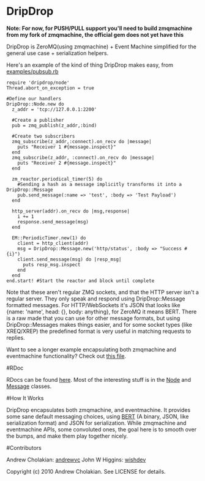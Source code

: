 # DripDrop

**Note: For now, for PUSH/PULL support you'll need to build zmqmachine from my fork of zmqmachine, the official gem does not yet have this**

DripDrop is ZeroMQ(using zmqmachine) + Event Machine simplified for the general use case + serialization helpers.

Here's an example of the kind of thing DripDrop makes easy, from [examples/pubsub.rb](http://github.com/andrewvc/dripdrop/blob/master/example/pubsub.rb)
 
    require 'dripdrop/node'
    Thread.abort_on_exception = true

    #Define our handlers
    DripDrop::Node.new do
      z_addr = 'tcp://127.0.0.1:2200'
        
      #Create a publisher
      pub = zmq_publish(z_addr,:bind)

      #Create two subscribers
      zmq_subscribe(z_addr,:connect).on_recv do |message|
        puts "Receiver 1 #{message.inspect}"
      end
      zmq_subscribe(z_addr, :connect).on_recv do |message|
        puts "Receiver 2 #{message.inspect}"
      end
      
      zm_reactor.periodical_timer(5) do
        #Sending a hash as a message implicitly transforms it into a DripDrop::Message
        pub.send_message(:name => 'test', :body => 'Test Payload')
      end
      
      http_server(addr).on_recv do |msg,response|
        i += 1
        response.send_message(msg)
      end

      EM::PeriodicTimer.new(1) do
        client = http_client(addr)
        msg = DripDrop::Message.new('http/status', :body => "Success #{i}")
        client.send_message(msg) do |resp_msg|
          puts resp_msg.inspect
        end
      end
    end.start! #Start the reactor and block until complete

Note that these aren't regular ZMQ sockets, and that the HTTP server isn't a regular server. They only speak and respond using DripDrop::Message formatted messages. For HTTP/WebSockets it's JSON that looks like {name: 'name', head: {}, body: anything}, for ZeroMQ it means BERT. There is a raw made that you can use for other message formats, but using DripDrop::Messages makes things easier, and for some socket types (like XREQ/XREP) the predefined format is very useful in matching requests to replies.

Want to see a longer example encapsulating both zmqmachine and eventmachine functionality? Check out [this file](http://github.com/andrewvc/dripdrop-webstats/blob/master/lib/dripdrop-webstats.rb).

#RDoc

RDocs can be found [here](http://www.rdoc.info/github/andrewvc/dripdrop/master/frames). Most of the interesting stuff is in the [Node](http://www.rdoc.info/github/andrewvc/dripdrop/master/DripDrop/Node) and [Message](http://www.rdoc.info/github/andrewvc/dripdrop/master/DripDrop/Message) classes.

#How It Works

DripDrop encapsulates both zmqmachine, and eventmachine. It provides some sane default messaging choices, using [BERT](http://github.com/blog/531-introducing-bert-and-bert-rpc) (A binary, JSON, like serialization format) and JSON for serialization. While zmqmachine and eventmachine APIs, some convoluted ones, the goal here is to smooth over the bumps, and make them play together nicely.

#Contributors

Andrew Cholakian: [andrewvc](http://github.com/andrewvc)
John W Higgins: [wishdev](http://github.com/wishdev)

Copyright (c) 2010 Andrew Cholakian. See LICENSE for details.
